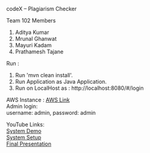 codeX – Plagiarism Checker

Team 102 Members
1.	Aditya Kumar
2.	Mrunal Ghanwat
3.	Mayuri Kadam
4.	Prathamesh Tajane

Run :
1.	Run 'mvn clean install'.
2.	Run Application as Java Application.
3.	Run on LocalHost as : http://localhost:8080/#/login

AWS Instance : [AWS Link](http://codex.us-east-1.elasticbeanstalk.com/#/)  
Admin login:  
username: admin, password: admin

YouTube Links:  
[System Demo](https://youtu.be/O9ptinfhPYc)  
[System Setup](https://youtu.be/p7xvuYc9SDE)  
[Final Presentation](https://youtu.be/fvtpaiv4crE)  

